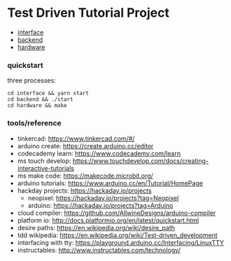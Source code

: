 # Test Driven Tutorial Project

* [interface](/interface)
* [backend](/backend)
* [hardware](/hardware)

### quickstart

three processes:

    cd interface && yarn start
    cd backend && ./start
    cd hardware && make

### tools/reference

* tinkercad: https://www.tinkercad.com/#/
* arduino create: https://create.arduino.cc/editor
* codecademy learn: https://www.codecademy.com/learn
* ms touch develop: https://www.touchdevelop.com/docs/creating-interactive-tutorials
* ms make code: https://makecode.microbit.org/
* arduino tutorials: https://www.arduino.cc/en/Tutorial/HomePage
* hackday projects: https://hackaday.io/projects
  * neopixel: https://hackaday.io/projects?tag=Neopixel
  * arduino: https://hackaday.io/projects?tag=Arduino
* cloud compiler: https://github.com/AllwineDesigns/arduino-compiler
* platform io: http://docs.platformio.org/en/latest/quickstart.html
* desire paths: https://en.wikipedia.org/wiki/desire_path
* tdd wikipedia: https://en.wikipedia.org/wiki/Test-driven_development
* interfacing with tty: https://playground.arduino.cc/Interfacing/LinuxTTY
* instructables: http://www.instructables.com/technology/
